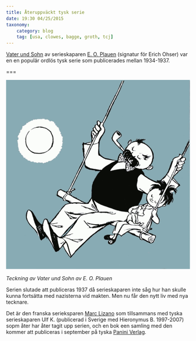 ```yaml
---
title: Återuppväckt tysk serie
date: 19:30 04/25/2015
taxonomy:
    category: blog
    tag: [usa, clowes, bagge, groth, tcj]
---
```


[Vater und Sohn](http://vaterundsohn.de/) av serieskaparen [E. O. Plauen](http://e.o.plauen.de/) (signatur för Erich Ohser) var en en populär ordlös tysk serie som publicerades mellan 1934-1937.

===

![orginaltecknaren](vater_sohn.png)

_Teckning av Vater und Sohn av E. O. Plauen_

Serien slutade att publiceras 1937 då serieskaparen inte såg hur han skulle kunna fortsätta med nazisterna vid makten. Men nu får den nytt liv med nya tecknare.

Det är den franska serieksparen [Marc Lizano](http://marc-lizano.weebly.com/) som tillsammans med tyska serieskaparen Ulf K. (publicerad i Sverige med Hieronymus B. 1997-2007) sopm åter har åter tagit upp serien, och en bok een samling med den kommer att publiceras i september på tyska [Panini Verlag](https://www.paninicomics.de/).
